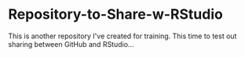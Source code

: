 # Repository-to-Share-w-RStudio
This is another repository I've created for training.  This time to test out sharing between GitHub and RStudio...
